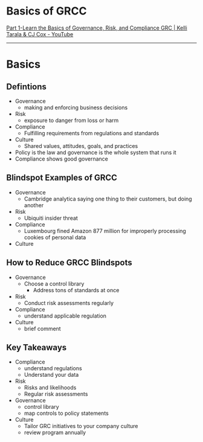 # Basics of GRCC

[Part 1-Learn the Basics of Governance, Risk, and Compliance GRC | Kelli Tarala & CJ Cox - YouTube](https://www.youtube.com/watch?v=LLL65S2yv4o) 

---

# Basics

## Defintions

- Governance
    - making and enforcing business decisions
- Risk
    - exposure to danger from loss or harm
- Compliance
    - Fulfilling requirements from regulations and standards
- Culture
    - Shared values, attitudes, goals, and practices
- Policy is the law and governance is the whole system that runs it
- Compliance shows good governance

## Blindspot Examples of GRCC

- Governance
    - Cambridge analytica saying one thing to their customers, but doing another
- Risk
    - Ubiquiti insider threat
- Compliance
    - Luxembourg fined Amazon 877 million for improperly processing cookies of personal data
- Culture

## How to Reduce GRCC Blindspots

- Governance
    - Choose a control library
        - Address tons of standards at once
- Risk
    - Conduct risk assessments regularly
- Compliance
    - understand applicable regulation
- Culture
    - brief comment

## Key Takeaways

- Compliance
    - understand regulations
    - Understand your data
- Risk
    - Risks and likelihoods
    - Regular risk assessments
- Governance
    - control library
    - map controls to policy statements
- Culture
    - Tailor GRC initiatives to your company culture
    - review program annually